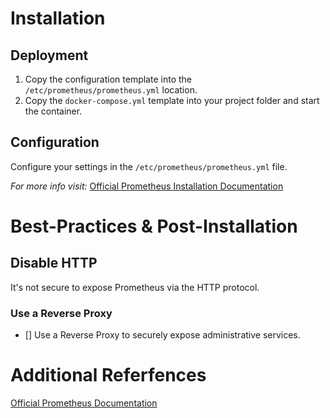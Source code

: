 # Installation

## Deployment

1. Copy the configuration template into the `/etc/prometheus/prometheus.yml` location.
2. Copy the `docker-compose.yml` template into your project folder and start the container.

## Configuration

Configure your settings in the `/etc/prometheus/prometheus.yml` file.

*For more info visit:* [Official Prometheus Installation Documentation](https://prometheus.io/docs/prometheus/latest/installation/)

# Best-Practices & Post-Installation

## Disable HTTP

It's not secure to expose Prometheus via the HTTP protocol. 

### Use a Reverse Proxy

- [] Use a Reverse Proxy to securely expose administrative services.

# Additional Referfences

[Official Prometheus Documentation](https://prometheus.io/docs/introduction/overview/)